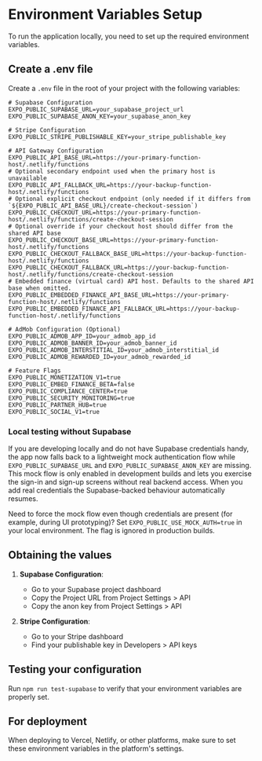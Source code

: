 # Environment Variables Setup

To run the application locally, you need to set up the required environment variables.

## Create a .env file

Create a `.env` file in the root of your project with the following variables:

```
# Supabase Configuration
EXPO_PUBLIC_SUPABASE_URL=your_supabase_project_url
EXPO_PUBLIC_SUPABASE_ANON_KEY=your_supabase_anon_key

# Stripe Configuration
EXPO_PUBLIC_STRIPE_PUBLISHABLE_KEY=your_stripe_publishable_key

# API Gateway Configuration
EXPO_PUBLIC_API_BASE_URL=https://your-primary-function-host/.netlify/functions
# Optional secondary endpoint used when the primary host is unavailable
EXPO_PUBLIC_API_FALLBACK_URL=https://your-backup-function-host/.netlify/functions
# Optional explicit checkout endpoint (only needed if it differs from `${EXPO_PUBLIC_API_BASE_URL}/create-checkout-session`)
EXPO_PUBLIC_CHECKOUT_URL=https://your-primary-function-host/.netlify/functions/create-checkout-session
# Optional override if your checkout host should differ from the shared API base
EXPO_PUBLIC_CHECKOUT_BASE_URL=https://your-primary-function-host/.netlify/functions
EXPO_PUBLIC_CHECKOUT_FALLBACK_BASE_URL=https://your-backup-function-host/.netlify/functions
EXPO_PUBLIC_CHECKOUT_FALLBACK_URL=https://your-backup-function-host/.netlify/functions/create-checkout-session
# Embedded finance (virtual card) API host. Defaults to the shared API base when omitted.
EXPO_PUBLIC_EMBEDDED_FINANCE_API_BASE_URL=https://your-primary-function-host/.netlify/functions
EXPO_PUBLIC_EMBEDDED_FINANCE_API_FALLBACK_URL=https://your-backup-function-host/.netlify/functions

# AdMob Configuration (Optional)
EXPO_PUBLIC_ADMOB_APP_ID=your_admob_app_id
EXPO_PUBLIC_ADMOB_BANNER_ID=your_admob_banner_id
EXPO_PUBLIC_ADMOB_INTERSTITIAL_ID=your_admob_interstitial_id
EXPO_PUBLIC_ADMOB_REWARDED_ID=your_admob_rewarded_id

# Feature Flags
EXPO_PUBLIC_MONETIZATION_V1=true
EXPO_PUBLIC_EMBED_FINANCE_BETA=false
EXPO_PUBLIC_COMPLIANCE_CENTER=true
EXPO_PUBLIC_SECURITY_MONITORING=true
EXPO_PUBLIC_PARTNER_HUB=true
EXPO_PUBLIC_SOCIAL_V1=true
```

### Local testing without Supabase

If you are developing locally and do not have Supabase credentials handy, the app now falls back to a lightweight mock authentication flow while `EXPO_PUBLIC_SUPABASE_URL` and `EXPO_PUBLIC_SUPABASE_ANON_KEY` are missing. This mock flow is only enabled in development builds and lets you exercise the sign-in and sign-up screens without real backend access. When you add real credentials the Supabase-backed behaviour automatically resumes.

Need to force the mock flow even though credentials are present (for example, during UI prototyping)? Set `EXPO_PUBLIC_USE_MOCK_AUTH=true` in your local environment. The flag is ignored in production builds.

## Obtaining the values

1. **Supabase Configuration**:

   - Go to your Supabase project dashboard
   - Copy the Project URL from Project Settings > API
   - Copy the anon key from Project Settings > API

2. **Stripe Configuration**:
   - Go to your Stripe dashboard
   - Find your publishable key in Developers > API keys

## Testing your configuration

Run `npm run test-supabase` to verify that your environment variables are properly set.

## For deployment

When deploying to Vercel, Netlify, or other platforms, make sure to set these environment variables in the platform's settings.
